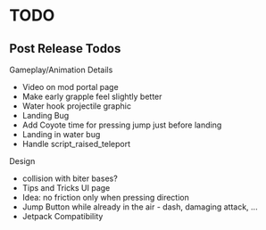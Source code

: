 
TODO
=====

Post Release Todos
------------------

Gameplay/Animation Details

* Video on mod portal page
* Make early grapple feel slightly better
* Water hook projectile graphic
* Landing Bug
* Add Coyote time for pressing jump just before landing
* Landing in water bug
* Handle script_raised_teleport

Design

* collision with biter bases?
* Tips and Tricks UI page
* Idea: no friction only when pressing direction
* Jump Button while already in the air - dash, damaging attack, ...
* Jetpack Compatibility


